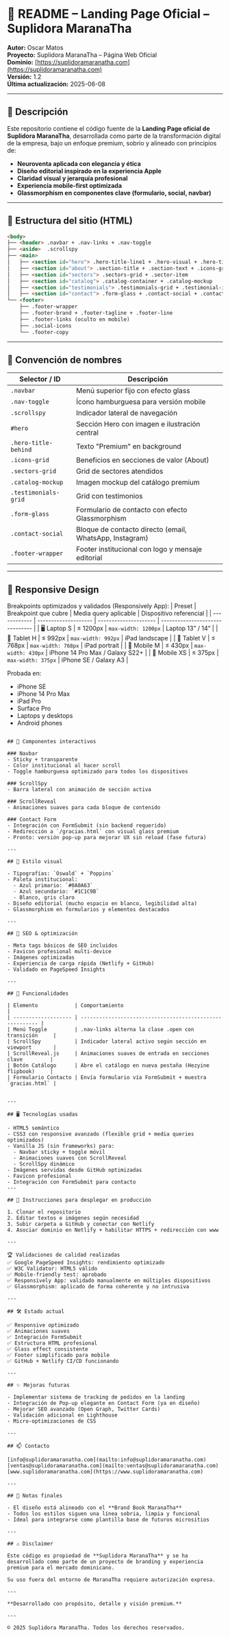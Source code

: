 # 📘 README – Landing Page Oficial – Suplidora MaranaTha

**Autor:** Oscar Matos  
**Proyecto:** Suplidora MaranaTha – Página Web Oficial  
**Dominio:** [https://suplidoramaranatha.com](https://suplidoramaranatha.com)  
**Versión:** 1.2  
**Última actualización:** 2025-06-08

---

## 📄 Descripción

Este repositorio contiene el código fuente de la **Landing Page oficial de Suplidora MaranaTha**, desarrollada como parte de la transformación digital de la empresa, bajo un enfoque premium, sobrio y alineado con principios de:

- **Neuroventa aplicada con elegancia y ética**  
- **Diseño editorial inspirado en la experiencia Apple**  
- **Claridad visual y jerarquía profesional**  
- **Experiencia mobile-first optimizada**  
- **Glassmorphism en componentes clave (formulario, social, navbar)**  

---

## 🧱 Estructura del sitio (HTML)

```html
<body>
├── <header> .navbar + .nav-links + .nav-toggle
├── <aside>  .scrollspy
├── <main>
│   ├── <section id="hero"> .hero-title-line1 + .hero-visual + .hero-title-behind + .btn-box
│   ├── <section id="about"> .section-title + .section-text + .icons-grid
│   ├── <section id="sectors"> .sectors-grid + .sector-item
│   ├── <section id="catalog"> .catalog-container + .catalog-mockup
│   ├── <section id="testimonials"> .testimonials-grid + .testimonial-item
│   ├── <section id="contact"> .form-glass + .contact-social + .contact-info
└── <footer>
    ├── .footer-wrapper
    ├── .footer-brand + .footer-tagline + .footer-line
    ├── .footer-links (oculto en mobile)
    ├── .social-icons
    └── .footer-copy

```

---

## 🎨 Convención de nombres

| Selector / ID        | Descripción                                             |
| -------------------- | ------------------------------------------------------- |
| `.navbar`            | Menú superior fijo con efecto glass                     |
| `.nav-toggle`        | Ícono hamburguesa para versión mobile                   |
| `.scrollspy`         | Indicador lateral de navegación                         |
| `#hero`              | Sección Hero con imagen e ilustración central           |
| `.hero-title-behind` | Texto "Premium" en background                           |
| `.icons-grid`        | Beneficios en secciones de valor (About)                |
| `.sectors-grid`      | Grid de sectores atendidos                              |
| `.catalog-mockup`    | Imagen mockup del catálogo premium                      |
| `.testimonials-grid` | Grid con testimonios                                    |
| `.form-glass`        | Formulario de contacto con efecto Glassmorphism         |
| `.contact-social`    | Bloque de contacto directo (email, WhatsApp, Instagram) |
| `.footer-wrapper`    | Footer institucional con logo y mensaje editorial       |


---

## 📱 Responsive Design
Breakpoints optimizados y validados (Responsively App):
| Preset       | Breakpoint que cubre | Media query aplicable | Dispositivo referencial         |
| ------------ | -------------------- | --------------------- | ------------------------------- |
| 🖥️ Laptop S  | ≤ 1200px             | `max-width: 1200px`   | Laptop 13” / 14”                |
| 📲 Tablet H  | ≤ 992px              | `max-width: 992px`    | iPad landscape                  |
| 📲 Tablet V  | ≤ 768px              | `max-width: 768px`    | iPad portrait                   |
| 📱 Mobile M  | ≤ 430px              | `max-width: 430px`    | iPhone 14 Pro Max / Galaxy S22+ |
| 📱 Mobile XS | ≤ 375px              | `max-width: 375px`    | iPhone SE / Galaxy A3           |

Probada en:

- iPhone SE  
- iPhone 14 Pro Max  
- iPad Pro  
- Surface Pro  
- Laptops y desktops  
- Android phones

```

## 🚀 Componentes interactivos

### Navbar
- Sticky + transparente
- Color institucional al hacer scroll
- Toggle hamburguesa optimizado para todos los dispositivos

### ScrollSpy
- Barra lateral con animación de sección activa

### ScrollReveal
- Animaciones suaves para cada bloque de contenido

### Contact Form
- Integración con FormSubmit (sin backend requerido)
- Redirección a `/gracias.html` con visual glass premium
- Pronto: versión pop-up para mejorar UX sin reload (fase futura)

---

## 🎨 Estilo visual

- Tipografías: `Oswald` + `Poppins`
- Paleta institucional:  
  - Azul primario: `#0A0A63`  
  - Azul secundario: `#1C1C9B`  
  - Blanco, gris claro
- Diseño editorial (mucho espacio en blanco, legibilidad alta)
- Glassmorphism en formularios y elementos destacados

---

## 🔎 SEO & optimización

- Meta tags básicos de SEO incluidos
- Favicon profesional multi-device
- Imágenes optimizadas
- Experiencia de carga rápida (Netlify + GitHub)
- Validado en PageSpeed Insights

---

## 🧪 Funcionalidades

| Elemento            | Comportamiento                                           |
| ------------------- | -------------------------------------------------------- |
| Menú Toggle         | .nav-links alterna la clase .open con transición     |
| ScrollSpy           | Indicador lateral activo según sección en viewport       |
| ScrollReveal.js     | Animaciones suaves de entrada en secciones clave         |
| Botón Catálogo      | Abre el catálogo en nueva pestaña (Hezyine flipbook)     |
| Formulario Contacto | Envía formulario vía FormSubmit + muestra `gracias.html` |


---

## 🖥️ Tecnologías usadas

- HTML5 semántico
- CSS3 con responsive avanzado (flexible grid + media queries optimizados)
- Vanilla JS (sin frameworks) para:
  - Navbar sticky + toggle móvil
  - Animaciones suaves con ScrollReveal
  - ScrollSpy dinámico
- Imágenes servidas desde GitHub optimizadas
- Favicon profesional
- Integración con FormSubmit para contacto
---

## 🚀 Instrucciones para desplegar en producción

1. Clonar el repositorio
2. Editar textos e imágenes según necesidad
3. Subir carpeta a GitHub y conectar con Netlify
4. Asociar dominio en Netlify + habilitar HTTPS + redirección con www

---

🏆 Validaciones de calidad realizadas
✅ Google PageSpeed Insights: rendimiento optimizado
✅ W3C Validator: HTML5 válido
✅ Mobile-friendly test: aprobado
✅ Responsively App: validado manualmente en múltiples dispositivos
✅ Glassmorphism: aplicado de forma coherente y no intrusiva

---

## 🛠️ Estado actual

✅ Responsive optimizado  
✅ Animaciones suaves  
✅ Integración FormSubmit  
✅ Estructura HTML profesional  
✅ Glass effect consistente  
✅ Footer simplificado para mobile  
✅ GitHub + Netlify CI/CD funcionando  

---

## ✨ Mejoras futuras

- Implementar sistema de tracking de pedidos en la landing
- Integración de Pop-up elegante en Contact Form (ya en diseño)
- Mejorar SEO avanzado (Open Graph, Twitter Cards)
- Validación adicional en Lighthouse
- Micro-optimizaciones de CSS

---

## 📫 Contacto

[info@suplidoramaranatha.com](mailto:info@suplidoramaranatha.com)  
[ventas@suplidoramaranatha.com](mailto:ventas@suplidoramaranatha.com)  
[www.suplidoramaranatha.com](https://www.suplidoramaranatha.com)  

---

## 📌 Notas finales

- El diseño está alineado con el **Brand Book MaranaTha**
- Todos los estilos siguen una línea sobria, limpia y funcional
- Ideal para integrarse como plantilla base de futuros micrositios

---

## ⚠️ Disclaimer

Este código es propiedad de **Suplidora MaranaTha** y se ha desarrollado como parte de un proyecto de branding y experiencia premium para el mercado dominicano.

Su uso fuera del entorno de MaranaTha requiere autorización expresa.

---

**Desarrollado con propósito, detalle y visión premium.**

---

© 2025 Suplidora MaranaTha. Todos los derechos reservados.
